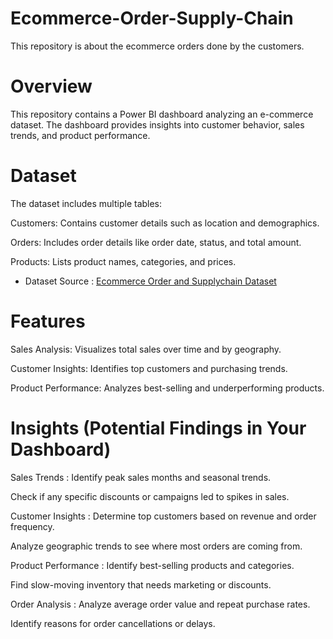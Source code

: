 # Ecommerce-Order-Supply-Chain
This repository is about the ecommerce orders done by the customers.

# Overview

This repository contains a Power BI dashboard analyzing an e-commerce dataset. The dashboard provides insights into customer behavior, sales trends, and product performance.

# Dataset

The dataset includes multiple tables:

Customers: Contains customer details such as location and demographics.

Orders: Includes order details like order date, status, and total amount.

Products: Lists product names, categories, and prices.

- Dataset Source : [Ecommerce Order and Supplychain Dataset](https://www.kaggle.com/datasets/bytadit/ecommerce-order-dataset)

# Features

Sales Analysis: Visualizes total sales over time and by geography.

Customer Insights: Identifies top customers and purchasing trends.

Product Performance: Analyzes best-selling and underperforming products.

# Insights (Potential Findings in Your Dashboard)

Sales Trends : Identify peak sales months and seasonal trends.

Check if any specific discounts or campaigns led to spikes in sales.

Customer Insights : Determine top customers based on revenue and order frequency.

Analyze geographic trends to see where most orders are coming from.

Product Performance : Identify best-selling products and categories.

Find slow-moving inventory that needs marketing or discounts.

Order Analysis : Analyze average order value and repeat purchase rates.

Identify reasons for order cancellations or delays.






